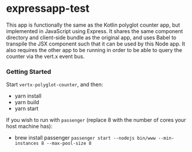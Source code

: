 # expressapp-test

This app is functionally the same as the Kotlin polyglot counter app, but implemented in JavaScript using Express. It shares the same component directory and client-side bundle as the original app, and uses Babel to transpile the JSX component such that it can be used by this Node app. It also requires the other app to be running in order to be able to query the counter via the vert.x event bus. 

### Getting Started

Start `vertx-polyglot-counter`, and then: 

- yarn install
- yarn build
- yarn start

If you wish to run with `passenger` (replace 8 with the number of cores your host machine has):

- brew install passenger
`passenger start --nodejs bin/www --min-instances 8 --max-pool-size 8`
